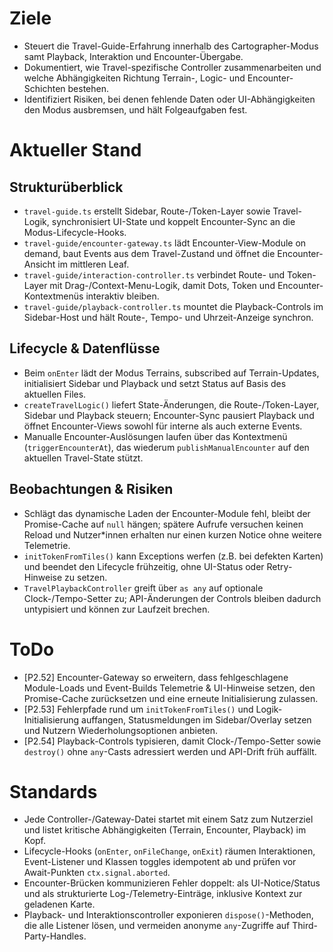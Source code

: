 # Ziele
- Steuert die Travel-Guide-Erfahrung innerhalb des Cartographer-Modus samt Playback, Interaktion und Encounter-Übergabe.
- Dokumentiert, wie Travel-spezifische Controller zusammenarbeiten und welche Abhängigkeiten Richtung Terrain-, Logic- und Encounter-Schichten bestehen.
- Identifiziert Risiken, bei denen fehlende Daten oder UI-Abhängigkeiten den Modus ausbremsen, und hält Folgeaufgaben fest.

# Aktueller Stand
## Strukturüberblick
- `travel-guide.ts` erstellt Sidebar, Route-/Token-Layer sowie Travel-Logik, synchronisiert UI-State und koppelt Encounter-Sync an die Modus-Lifecycle-Hooks.
- `travel-guide/encounter-gateway.ts` lädt Encounter-View-Module on demand, baut Events aus dem Travel-Zustand und öffnet die Encounter-Ansicht im mittleren Leaf.
- `travel-guide/interaction-controller.ts` verbindet Route- und Token-Layer mit Drag-/Context-Menu-Logik, damit Dots, Token und Encounter-Kontextmenüs interaktiv bleiben.
- `travel-guide/playback-controller.ts` mountet die Playback-Controls im Sidebar-Host und hält Route-, Tempo- und Uhrzeit-Anzeige synchron.

## Lifecycle & Datenflüsse
- Beim `onEnter` lädt der Modus Terrains, subscribed auf Terrain-Updates, initialisiert Sidebar und Playback und setzt Status auf Basis des aktuellen Files.
- `createTravelLogic()` liefert State-Änderungen, die Route-/Token-Layer, Sidebar und Playback steuern; Encounter-Sync pausiert Playback und öffnet Encounter-Views sowohl für interne als auch externe Events.
- Manualle Encounter-Auslösungen laufen über das Kontextmenü (`triggerEncounterAt`), das wiederum `publishManualEncounter` auf den aktuellen Travel-State stützt.

## Beobachtungen & Risiken
- Schlägt das dynamische Laden der Encounter-Module fehl, bleibt der Promise-Cache auf `null` hängen; spätere Aufrufe versuchen keinen Reload und Nutzer*innen erhalten nur einen kurzen Notice ohne weitere Telemetrie.
- `initTokenFromTiles()` kann Exceptions werfen (z.B. bei defekten Karten) und beendet den Lifecycle frühzeitig, ohne UI-Status oder Retry-Hinweise zu setzen.
- `TravelPlaybackController` greift über `as any` auf optionale Clock-/Tempo-Setter zu; API-Änderungen der Controls bleiben dadurch untypisiert und können zur Laufzeit brechen.

# ToDo
- [P2.52] Encounter-Gateway so erweitern, dass fehlgeschlagene Module-Loads und Event-Builds Telemetrie & UI-Hinweise setzen, den Promise-Cache zurücksetzen und eine erneute Initialisierung zulassen.
- [P2.53] Fehlerpfade rund um `initTokenFromTiles()` und Logik-Initialisierung auffangen, Statusmeldungen im Sidebar/Overlay setzen und Nutzern Wiederholungsoptionen anbieten.
- [P2.54] Playback-Controls typisieren, damit Clock-/Tempo-Setter sowie `destroy()` ohne `any`-Casts adressiert werden und API-Drift früh auffällt.

# Standards
- Jede Controller-/Gateway-Datei startet mit einem Satz zum Nutzerziel und listet kritische Abhängigkeiten (Terrain, Encounter, Playback) im Kopf.
- Lifecycle-Hooks (`onEnter`, `onFileChange`, `onExit`) räumen Interaktionen, Event-Listener und Klassen toggles idempotent ab und prüfen vor Await-Punkten `ctx.signal.aborted`.
- Encounter-Brücken kommunizieren Fehler doppelt: als UI-Notice/Status und als strukturierte Log-/Telemetry-Einträge, inklusive Kontext zur geladenen Karte.
- Playback- und Interaktionscontroller exponieren `dispose()`-Methoden, die alle Listener lösen, und vermeiden anonyme `any`-Zugriffe auf Third-Party-Handles.
